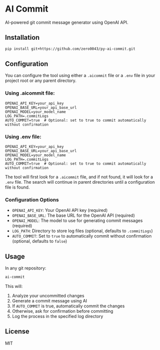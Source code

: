 # AI Commit

AI-powered git commit message generator using OpenAI API.

## Installation

```bash
pip install git+https://github.com/zero0043/py-ai-commit.git
```

## Configuration

You can configure the tool using either a `.aicommit` file or a `.env` file in your project root or any parent directory.

### Using .aicommit file:

```
OPENAI_API_KEY=your_api_key
OPENAI_BASE_URL=your_api_base_url
OPENAI_MODEL=your_model_name
LOG_PATH=.commitLogs
AUTO_COMMIT=true  # Optional: set to true to commit automatically without confirmation
```

### Using .env file:

```
OPENAI_API_KEY=your_api_key
OPENAI_BASE_URL=your_api_base_url
OPENAI_MODEL=your_model_name
LOG_PATH=.commitLogs
AUTO_COMMIT=true  # Optional: set to true to commit automatically without confirmation
```

The tool will first look for a `.aicommit` file, and if not found, it will look for a `.env` file. The search will continue in parent directories until a configuration file is found.

### Configuration Options

- `OPENAI_API_KEY`: Your OpenAI API key (required)
- `OPENAI_BASE_URL`: The base URL for the OpenAI API (required)
- `OPENAI_MODEL`: The model to use for generating commit messages (required)
- `LOG_PATH`: Directory to store log files (optional, defaults to `.commitLogs`)
- `AUTO_COMMIT`: Set to `true` to automatically commit without confirmation (optional, defaults to `false`)

## Usage

In any git repository:

```bash
ai-commit
```

This will:
1. Analyze your uncommitted changes
2. Generate a commit message using AI
3. If `AUTO_COMMIT` is true, automatically commit the changes
4. Otherwise, ask for confirmation before committing
5. Log the process in the specified log directory

## License

MIT

